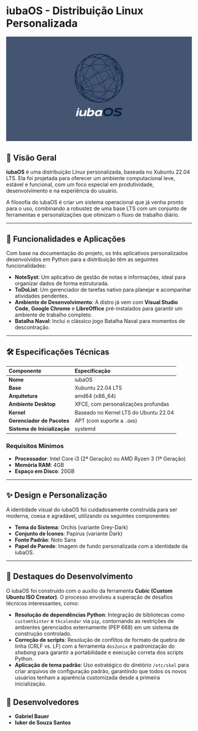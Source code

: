 # iubaOS - Distribuição Linux Personalizada

![Logo do iubaOS](./assets/iubaOS.jpg)

## 🐧 Visão Geral

**iubaOS** é uma distribuição Linux personalizada, baseada no Xubuntu 22.04 LTS. Ela foi projetada para oferecer um ambiente computacional leve, estável e funcional, com um foco especial em produtividade, desenvolvimento e na experiência do usuário.

A filosofia do iubaOS é criar um sistema operacional que já venha pronto para o uso, combinando a robustez de uma base LTS com um conjunto de ferramentas e personalizações que otimizam o fluxo de trabalho diário.

---

## 🎯 Funcionalidades e Aplicações

Com base na documentação do projeto, os três aplicativos personalizados desenvolvidos em Python para a distribuição têm as seguintes funcionalidades:

* **NoteSyst**: Um aplicativo de gestão de notas e informações, ideal para organizar dados de forma estruturada.
* **ToDoList**: Um gerenciador de tarefas nativo para planejar e acompanhar atividades pendentes.
* **Ambiente de Desenvolvimento**: A distro já vem com **Visual Studio Code**, **Google Chrome** e **LibreOffice** pré-instalados para garantir um ambiente de trabalho completo.
* **Batalha Naval**: Inclui o clássico jogo Batalha Naval para momentos de descontração.

---

## 🛠️ Especificações Técnicas

| Componente          | Especificação                               |
| :------------------ | :------------------------------------------ |
| **Nome** | iubaOS                                      |
| **Base** | Xubuntu 22.04 LTS                           |
| **Arquitetura** | amd64 (x86_64)                              |
| **Ambiente Desktop**| XFCE, com personalizações profundas         |
| **Kernel** | Baseado no Kernel LTS do Ubuntu 22.04       |
| **Gerenciador de Pacotes** | APT (com suporte a `.deb`)             |
| **Sistema de Inicialização**| systemd                             |

### Requisitos Mínimos
* **Processador**: Intel Core i3 (2ª Geração) ou AMD Ryzen 3 (1ª Geração)
* **Memória RAM**: 4GB
* **Espaço em Disco**: 20GB

---

## ✨ Design e Personalização

A identidade visual do iubaOS foi cuidadosamente construída para ser moderna, coesa e agradável, utilizando os seguintes componentes:

* **Tema do Sistema**: Orchis (variante Grey-Dark)
* **Conjunto de Ícones**: Papirus (variante Dark)
* **Fonte Padrão**: Noto Sans
* **Papel de Parede**: Imagem de fundo personalizada com a identidade da iubaOS.

---

## 🔧 Destaques do Desenvolvimento

O iubaOS foi construído com o auxílio da ferramenta **Cubic (Custom Ubuntu ISO Creator)**. O processo envolveu a superação de desafios técnicos interessantes, como:

* **Resolução de dependências Python**: Integração de bibliotecas como `customtkinter` e `tkcalendar` via `pip`, contornando as restrições de ambientes gerenciados externamente (PEP 668) em um sistema de construção controlado.
* **Correção de scripts**: Resolução de conflitos de formato de quebra de linha (CRLF vs. LF) com a ferramenta `dos2unix` e padronização do *shebang* para garantir a portabilidade e execução correta dos scripts Python.
* **Aplicação de tema padrão**: Uso estratégico do diretório `/etc/skel` para criar arquivos de configuração padrão, garantindo que todos os novos usuários tenham a aparência customizada desde a primeira inicialização.

## 👥 Desenvolvedores

* **Gabriel Bauer**
* **Iuker de Souza Santos**
